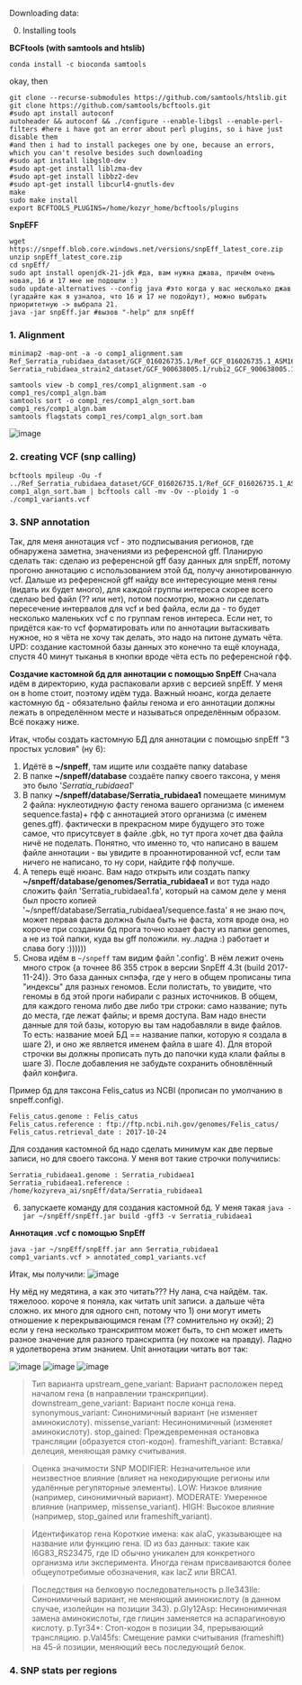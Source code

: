 Downloading data: 

0. Installing tools

**BCFtools (with samtools and htslib)**
```
conda install -c bioconda samtools
```
okay, then
```
git clone --recurse-submodules https://github.com/samtools/htslib.git
git clone https://github.com/samtools/bcftools.git
#sudo apt install autoconf
autoheader && autoconf && ./configure --enable-libgsl --enable-perl-filters #here i have got an error about perl plugins, so i have just disable them
#and then i had to install packeges one by one, because an errors, which you can't resolve besides such downloading
#sudo apt install libgsl0-dev
#sudo apt-get install liblzma-dev
#sudo apt-get install libbz2-dev
#sudo apt-get install libcurl4-gnutls-dev
make
sudo make install
export BCFTOOLS_PLUGINS=/home/kozyr_home/bcftools/plugins
```

**SnpEFF**

```
wget https://snpeff.blob.core.windows.net/versions/snpEff_latest_core.zip
unzip snpEff_latest_core.zip
cd snpEff/
sudo apt install openjdk-21-jdk #да, вам нужна джава, причём очень новая, 16 и 17 мне не подошли :) 
sudo update-alternatives --config java #это когда у вас несколько джав (угадайте как я узналоа, что 16 и 17 не подойдут), можно выбрать приоритетную -> выбрала 21.
java -jar snpEff.jar #вызов "-help" для snpEff
```

### 1. Alignment
```
minimap2 -map-ont -a -o comp1_alignment.sam Ref_Serratia_rubidaea_dataset/GCF_016026735.1/Ref_GCF_016026735.1_ASM1602673v1_genomic.fna Serratia_rubidaea_strain2_dataset/GCF_900638005.1/rubi2_GCF_900638005.1_53550_B01_genomic.fna
```
```
samtools view -b comp1_res/comp1_alignment.sam -o comp1_res/comp1_algn.bam
samtools sort -o comp1_res/comp1_algn_sort.bam  comp1_res/comp1_algn.bam
samtools flagstats comp1_res/comp1_algn_sort.bam
```
![image](https://github.com/user-attachments/assets/14de4b45-fc0a-4e9e-9bbf-ce7d8a0a6d2e)

### 2. creating VCF (snp calling)

```
bcftools mpileup -Ou -f ../Ref_Serratia_rubidaea_dataset/GCF_016026735.1/Ref_GCF_016026735.1_ASM1602673v1_genomic.fna comp1_algn_sort.bam | bcftools call -mv -Ov --ploidy 1 -o ./comp1_variants.vcf
```

### 3. SNP annotation

Так, для меня аннотация vcf - это подписывания регионов, где обнаружена заметна, значениями из референсной gff. Планирую сделать так: сделаю из референсной gff базу данных для snpEff, потому прогоню аннотацию с использованием этой бд, получу аннотированную vcf. Дальше из референсной gff найду все интересующие меня гены (видать их будет много), для каждой группы интереса скорее всего сделаю bed файл (?? или нет), потом посмотрю, можно ли сделать пересечение интервалов для vcf и bed файла, если да - то будет несколько маленьких vcf с по группам генов интереса. Если нет, то придётся как-то vcf форматировать или по аннотации вытаскивать нужное, но я чёта не хочу так делать, это надо на питоне думать чёта. 
UPD: создание кастомной базы данных это конечно та ещё клоунада, спустя 40 минут тыканья в кнопки вроде чёта есть по референсной гфф.

**Создачие кастомной бд для аннотации с помощью SnpEff**
Сначала идём в директорию, куда распаковали архив с версией snpEff. У меня он в home стоит, поэтому идём туда.
Важный нюанс, когда делаете кастомную бд - обязательно файлы генома и его аннотации должны лежать в определённом месте и называться определённым образом. Всё покажу ниже. 

Итак, чтобы создать кастомную БД для аннотации с помощью snpEff "3 простых условия" (ну 6):
1) Идётё в **~/snpeff**, там ищите или создаёте папку database
2) В папке **~/snpeff/database** создаёте папку своего таксона, у меня это было '_Serratia_rubidaea1_'
3) В папку **~/snpeff/database/Serratia_rubidaea1** помещаете минимум 2 файла: нуклеотидную фасту генома вашего организма (с именем sequence.fasta)+ гфф с аннотацией этого организма (с именем genes.gff). фактически в прекрасном мире будущего это тоже самое, что присутсвует в файле .gbk, но тут прога хочет два файла ничё не поделать. Понятно, что именно то, что написано в вашем файле аннотации - вы увидите в проаннотированной vcf, если там ничего не написано, то ну сори, найдите гфф получше. 
4) А теперь ещё нюанс. Вам надо открыть или создать папку **~/snpeff/database/genomes/Serratia_rubidaea1** и вот туда надо сложить файл 'Serratia_rubidaea1.fa', который на самом деле у меня был просто копией '~/snpeff/database/Serratia_rubidaea1/sequence.fasta' я не знаю поч, может первая фаста должна была быть не фаста, хотя вроде она, но короче при создании бд прога точно юзает фасту из папки genomes, а не из той папки, куда вы gff положили. ну..ладна :) работает и слава богу :))))))
5) Снова идём в `~/snpeff` там видим файл '.config'. В нём лежит очень много строк {а точнее 86 355 строк в версии SnpEff 4.3t (build 2017-11-24)}. Это база данных снпэфа, где у него в общем прописаны типа "индексы" для разных геномов. Если полистать, то увидите, что геномы в бд этой проги набирали с разных источников. В общем, для каждого генома либо две либо три строки: само название; путь до места, где лежат файлы; и время доступа. Вам надо внести данные для той базы, которую вы там надобавляли в виде файлов. То есть: название моей БД == название папки, которую я создала в  шаге 2), и оно же является именем файла в шаге 4). Для второй строчки вы должны прописать путь до папочки куда клали файлы в шаге 3). После добавления не забудьте сохранить обновлённый файл конфига.

Пример бд для таксона Felis_catus из NCBI (прописан по умолчанию в snpeff.config). 
```
Felis_catus.genome : Felis_catus
Felis_catus.reference : ftp://ftp.ncbi.nih.gov/genomes/Felis_catus/
Felis_catus.retrieval_date : 2017-10-24
```
Для создания кастомной бд надо сделать минимум как две первые записи, но для своего таксона. У меня вот такие строчки получились:
```
Serratia_rubidaea1.genome : Serratia_rubidaea1
Serratia_rubidaea1.reference : /home/kozyreva_ai/snpEff/data/Serratia_rubidaea1
```
6) запускаете команду для создания кастомной бд. У меня такая `java -jar ~/snpEff/snpEff.jar build -gff3 -v Serratia_rubidaea1`

**Аннотация .vcf с помощью SnpEff**

```
java -jar ~/snpEff/snpEff.jar ann Serratia_rubidaea1 comp1_variants.vcf > annotated_comp1_variants.vcf
```

Итак, мы получили:
![image](https://github.com/user-attachments/assets/8b16597f-a450-4ea4-80ed-4856416fa563)

Ну мёд ну медятина, а как это читать??? 
Ну лана, сча найдём.
так. тяжелооо. короче я поняла, как читать unit записи. а дальше чёта сложно. их много для одного снп, потому что 1) они могут иметь отношение к перекрывающимся генам (?? сомнительно ну окэй); 2) если у гена несколько транскриптом может быть, то снп может иметь разное значение для разного транскрипта (ну похоже на правду). Ладно я удолетворена этим знанием. Unit аннотации читать вот так:

![image](https://github.com/user-attachments/assets/cb26c296-229f-4732-bd48-30f0b24d7faf)
![image](https://github.com/user-attachments/assets/fb512fdf-7381-494c-976c-982a67aaeec0)
![image](https://github.com/user-attachments/assets/4ecb7812-c285-4e39-9909-035395d58261)

> Тип варианта
upstream_gene_variant: Вариант расположен перед началом гена (в направлении транскрипции).
downstream_gene_variant: Вариант после конца гена.
synonymous_variant: Синонимичный вариант (не изменяет аминокислоту).
missense_variant: Несинонимичный (изменяет аминокислоту).
stop_gained: Преждевременная остановка трансляции (образуется стоп-кодон).
frameshift_variant: Вставка/делеция, меняющая рамку считывания.

> Оценка значимости SNP
MODIFIER: Незначительное или неизвестное влияние (влияет на некодирующие регионы или удалённые регуляторные элементы).
LOW: Низкое влияние (например, синонимичный вариант).
MODERATE: Умеренное влияние (например, missense_variant).
HIGH: Высокое влияние (например, stop_gained или frameshift_variant).

> Идентификатор гена
Короткие имена: как alaC, указывающее на название или функцию гена.
ID из баз данных: такие как I6G83_RS23475, где ID обычно уникален для конкретного организма или эксперимента.
Иногда генам присваиваются более общеупотребимые обозначения, как lacZ или BRCA1.

> Последствия на белковую последовательность
p.Ile343Ile: Синонимичный вариант, не меняющий аминокислоту (в данном случае, изолейцин на позиции 343).
p.Gly12Asp: Несинонимичная замена аминокислоты, где глицин заменяется на аспарагиновую кислоту.
p.Tyr34*: Стоп-кодон в позиции 34, прерывающий трансляцию.
p.Val45fs: Смещение рамки считывания (frameshift) на 45-й позиции, меняющий весь последующий белок.


### 4. SNP stats per regions

